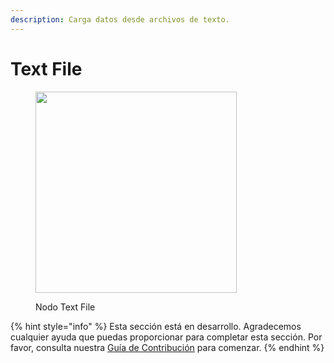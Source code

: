```yaml
---
description: Carga datos desde archivos de texto.
---
```


# Text File

<figure><img src="../../../.gitbook/assets/image (89).png" alt="" width="322"><figcaption><p>Nodo Text File</p></figcaption></figure>

{% hint style="info" %}
Esta sección está en desarrollo. Agradecemos cualquier ayuda que puedas proporcionar para completar esta sección. Por favor, consulta nuestra [Guía de Contribución](../../../contributing/) para comenzar.
{% endhint %}
